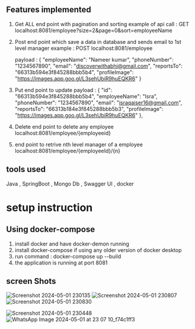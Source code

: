 ## Features implemented 
1) Get ALL end point with pagination and sorting
     example of api call  : GET localhost:8081/employee?size=2&page=0&sort=employeeName
2) Post end point which save a data in database and sends email to 1st level manager
     example  :
    POST  localhost:8081/employee
   
     payload  :    {
        "employeeName": "Nameer kumar",
        "phoneNumber": "1234567890",
        "email": "discoverwithabhi@gmail.com",
        "reportsTo": "66313b594e3f845288bbb5b4",
        "profileImage": "https://images.app.goo.gl/L3sehUbiR9huEQKR6"
    }
   
4) Put end point to update
     payload :
          {
        "id": "66313b594e3f845288bbb5b4",
        "employeeName": "Isra",
        "phoneNumber": "1234567890",
        "email": "israqaiser16@gmail.com",
        "reportsTo": "66313b184e3f845288bbb5b3",
        "profileImage": "https://images.app.goo.gl/L3sehUbiR9huEQKR6"
    },
5) Delete end point to delete any employee  localhost:8081/employee/{employeeid}
  
6) end point to retrive nth level manager of a employee
     localhost:8081/employee/{employeeId}/{n}

## tools used 
Java , SpringBoot  , Mongo Db , Swagger UI , docker 

# setup instruction
## Using docker-compose
1) install docker and have docker-demon running
2) install docker-compose if using any older version of docker desktop
3) run command  :  docker-compose up --build
4) the application is running at port 8081
   
## screen Shots
![Screenshot 2024-05-01 230135](https://github.com/Abhijeet103/employeeApi/assets/93581505/277b193d-27b5-4a87-9d98-bd040c5d08dd)
![Screenshot 2024-05-01 230807](https://github.com/Abhijeet103/employeeApi/assets/93581505/47e30dc3-2fad-4854-9c60-e672c9e7cd69)
![Screenshot 2024-05-01 230830](https://github.com/Abhijeet103/employeeApi/assets/93581505/8244168a-ad9c-4d11-a74a-c1038e022a39)

![Screenshot 2024-05-01 230448](https://github.com/Abhijeet103/employeeApi/assets/93581505/2089f777-6a07-4430-ac1e-9adf1af9204e)
![WhatsApp Image 2024-05-01 at 23 07 10_f74c1ff3](https://github.com/Abhijeet103/employeeApi/assets/93581505/6ca56ecd-6da3-4300-bafb-d8cca07dff70)

